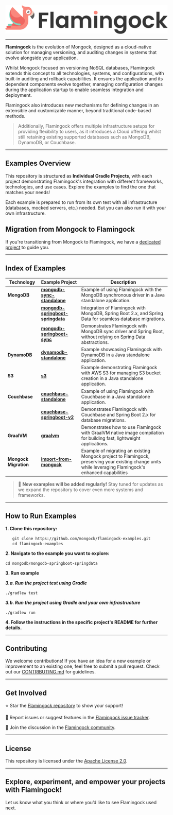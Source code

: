 ![Header Image](misc/logo-with-text.png)
___

**Flamingock** is the evolution of Mongock, designed as a cloud-native solution for managing versioning, and auditing
changes in systems that evolve alongside your application.

Whilst Mongock focused on versioning NoSQL databases, Flamingock extends this concept to all technologies, systems, and
configurations, with built-in auditing and rollback capabilities. It ensures the application and its dependent
components evolve together, managing configuration changes during the application startup to enable seamless integration
and deployment.

Flamingock also introduces new mechanisms for defining changes in an extensible and customizable manner, beyond
traditional  code-based methods.

> Additionally, Flamingock offers multiple infrastructure setups for providing flexibility to users, as it introduces a
Cloud offering whilst still retaining existing supported databases such as MongoDB, DynamoDB, or Couchbase.

---

## Examples Overview

This repository is structured as **Individual Gradle Projects**, with each project demonstrating Flamingock's
integration with different frameworks, technologies, and use cases. Explore the examples to find the one that matches
your needs!

Each example is prepared to run from its own test with all infrastructure (databases, mocked servers, etc.) needed.
But you can also  run it with your own infrastructure.


## Migration from Mongock to Flamingock

If you're transitioning from Mongock to Flamingock, we have a [dedicated project](import-from-mongock/README.md) to guide you. 

---

## Index of Examples

| **Technology**        | **Example Project**                                                                  | **Description**                                                                                                                                           |
|-----------------------|--------------------------------------------------------------------------------------|-----------------------------------------------------------------------------------------------------------------------------------------------------------|
| **MongoDB**           | **[mongodb-sync-standalone](mongodb/mongodb-sync-standalone/README.md)**             | Example of using Flamingock with the MongoDB synchronous driver in a Java standalone application.                                                         |
|                       | **[mongodb-springboot-springdata](mongodb/mongodb-springboot-springdata/README.md)** | Integration of Flamingock with MongoDB, Spring Boot 2.x, and Spring Data for seamless database migrations.                                                |
|                       | **[mongodb-springboot-sync](mongodb/mongodb-springboot-sync/README.md)**             | Demonstrates Flamingock with MongoDB sync driver and Spring Boot, without relying on Spring Data abstractions.                                            |
| **DynamoDB**          | **[dynamodb-standalone](dynamodb/dynamodb-standalone/README.md)**                    | Example showcasing Flamingock with DynamoDB in a Java standalone application.                                                                             |
| **S3**                | **[s3](s3/README.md)**                                                               | Example demonstrating Flamingock with AWS S3 for managing S3 bucket creation in a Java standalone application.                                            |
| **Couchbase**         | **[couchbase-standalone](couchbase/couchbase-standalone/README.md)**                 | Example of using Flamingock with Couchbase in a Java standalone application.                                                                              |
|                       | **[couchbase-springboot-v2](couchbase/couchbase-springboot-v2/README.md)**           | Demonstrates Flamingock with Couchbase and Spring Boot 2.x for database migrations.                                                                       |
| **GraalVM**           | **[graalvm](graalvm/README.md)**                                                     | Demonstrates how to use Flamingock with GraalVM native image compilation for building fast, lightweight applications.                                     |
| **Mongock Migration** | **[import-from-mongock](import-from-mongock/README.md)**                             | Example of migrating an existing Mongock project to Flamingock, preserving your existing change units while leveraging Flamingock's enhanced capabilities |
> 🚀 **New examples will be added regularly!** Stay tuned for updates as we expand the repository to cover even more
> systems and frameworks.

---

## How to Run Examples

**1. Clone this repository:**
```shell
   git clone https://github.com/mongock/flamingock-examples.git
   cd flamingock-examples
```

**2. Navigate to the example you want to explore:**
```shell
cd mongodb/mongodb-springboot-springdata
```

**3. Run example**

***3.a. Run the project test using Gradle***
```shell
./gradlew test
```

***3.b. Run the project using Gradle and your own infrastructure***
```shell
./gradlew run
```

**4. Follow the instructions in the specific project's README for further details.**

___

## Contributing
We welcome contributions! If you have an idea for a new example or improvement to an existing one, feel free to submit a
pull request. Check out our [CONTRIBUTING.md](CONTRIBUTING.md) for guidelines.

___

## Get Involved
⭐ Star the [Flamingock repository](https://github.com/mongock/flamingock-project) to show your support!

🐞 Report issues or suggest features in the [Flamingock issue tracker](https://github.com/mongock/flamingock-project/issues).

💬 Join the discussion in the [Flamingock community](https://github.com/mongock/flamingock-project/discussions).

___

## License
This repository is licensed under the [Apache License 2.0](LICENSE.md).

___

## Explore, experiment, and empower your projects with Flamingock!
Let us know what you think or where you’d like to see Flamingock used next.
